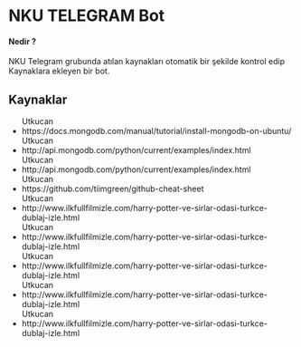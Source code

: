 <h1>NKU TELEGRAM Bot</h1>
<h4>Nedir ?</h4>
<p>NKU Telegram grubunda atılan kaynakları otomatik bir şekilde kontrol edip Kaynaklara ekleyen bir bot.</p>


<h2>Kaynaklar</h2>
<ul>
Utkucan <li>  https://docs.mongodb.com/manual/tutorial/install-mongodb-on-ubuntu/</li>Utkucan <li>  http://api.mongodb.com/python/current/examples/index.html</li>Utkucan <li>  http://api.mongodb.com/python/current/examples/index.html</li>Utkucan <li>  https://github.com/tiimgreen/github-cheat-sheet</li>Utkucan <li>  http://www.ilkfullfilmizle.com/harry-potter-ve-sirlar-odasi-turkce-dublaj-izle.html</li>Utkucan <li>  http://www.ilkfullfilmizle.com/harry-potter-ve-sirlar-odasi-turkce-dublaj-izle.html</li>Utkucan <li>  http://www.ilkfullfilmizle.com/harry-potter-ve-sirlar-odasi-turkce-dublaj-izle.html</li>Utkucan <li>  http://www.ilkfullfilmizle.com/harry-potter-ve-sirlar-odasi-turkce-dublaj-izle.html</li>Utkucan <li>  http://www.ilkfullfilmizle.com/harry-potter-ve-sirlar-odasi-turkce-dublaj-izle.html</li>